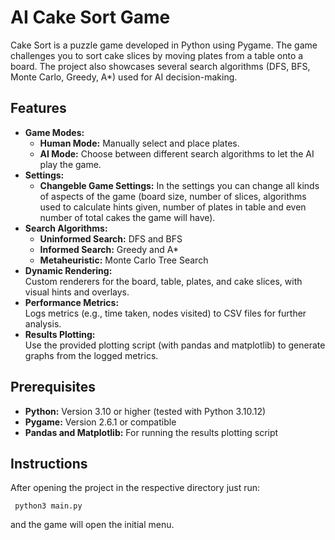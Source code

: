 # AI Cake Sort Game

Cake Sort is a puzzle game developed in Python using Pygame. The game challenges you to sort cake slices by moving plates from a table onto a board. The project also showcases several search algorithms (DFS, BFS, Monte Carlo, Greedy, A*) used for AI decision-making.

## Features

- **Game Modes:**  
  - **Human Mode:** Manually select and place plates.  
  - **AI Mode:** Choose between different search algorithms to let the AI play the game.
- **Settings:**  
  - **Changeble Game Settings:** In the settings you can change all kinds of aspects of the game (board size, number of slices, algorithms used to calculate hints given, number of plates in table and even number of total cakes the game will have).  
- **Search Algorithms:**  
  - **Uninformed Search:** DFS and BFS  
  - **Informed Search:** Greedy and A*  
  - **Metaheuristic:** Monte Carlo Tree Search  
- **Dynamic Rendering:**  
  Custom renderers for the board, table, plates, and cake slices, with visual hints and overlays.
- **Performance Metrics:**  
  Logs metrics (e.g., time taken, nodes visited) to CSV files for further analysis.
- **Results Plotting:**  
  Use the provided plotting script (with pandas and matplotlib) to generate graphs from the logged metrics.

## Prerequisites

- **Python:** Version 3.10 or higher (tested with Python 3.10.12)  
- **Pygame:** Version 2.6.1 or compatible  
- **Pandas and Matplotlib:** For running the results plotting script

## Instructions
After opening the project in the respective directory just run:

``` python3 main.py``` 

and the game will open the initial menu.
